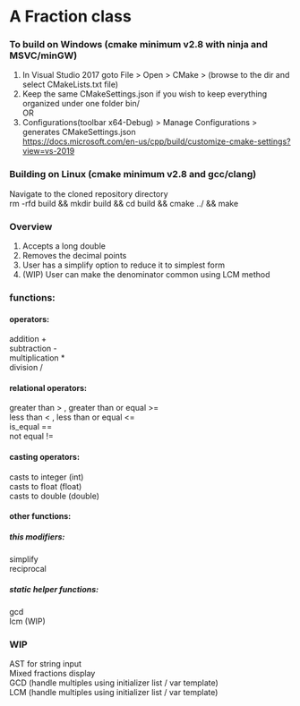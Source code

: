 # A Fraction class  

### To build on Windows (cmake minimum v2.8 with ninja and MSVC/minGW)   

1. In Visual Studio 2017 goto File > Open > CMake > (browse to the dir and select CMakeLists.txt file)   
2. Keep the same CMakeSettings.json if you wish to keep everything organized under one folder bin/  
OR  
2. Configurations(toolbar x64-Debug) > Manage Configurations > generates CMakeSettings.json   
https://docs.microsoft.com/en-us/cpp/build/customize-cmake-settings?view=vs-2019  
 
    

### Building on Linux (cmake minimum v2.8 and gcc/clang)    
Navigate to the cloned repository directory  
rm -rfd build && mkdir build && cd build && cmake ../ && make  

### Overview  
1. Accepts a long double
2. Removes the decimal points
3. User has a simplify option to reduce it to simplest form
4. (WIP) User can make the denominator common using LCM method     


### functions:
#### operators:  
addition +  
subtraction -  
multiplication *  
division /  

#### relational operators:  
greater than > , greater than or equal >=  
less than < , less than or equal <=  
is_equal ==  
not equal !=  

#### casting operators:  
casts to integer (int)  
casts to float (float)  
casts to double (double)  

#### other functions:  


##### this modifiers:  
simplify  
reciprocal  

##### static helper functions:  
gcd   
lcm (WIP)

### WIP
AST for string input   
Mixed fractions display  
GCD (handle multiples using initializer list / var template)  
LCM (handle multiples using initializer list / var template)  
 
 

